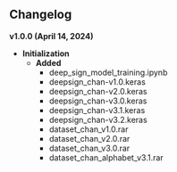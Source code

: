 ## Changelog

**v1.0.0 (April 14, 2024)**

* **Initialization**
    * **Added**
        * deep_sign_model_training.ipynb
        * deepsign_chan-v1.0.keras
        * deepsign_chan-v2.0.keras
        * deepsign_chan-v3.0.keras
        * deepsign_chan-v3.1.keras
        * deepsign_chan-v3.2.keras
        * dataset_chan_v1.0.rar
        * dataset_chan_v2.0.rar
        * dataset_chan_v3.0.rar
        * dataset_chan_alphabet_v3.1.rar
